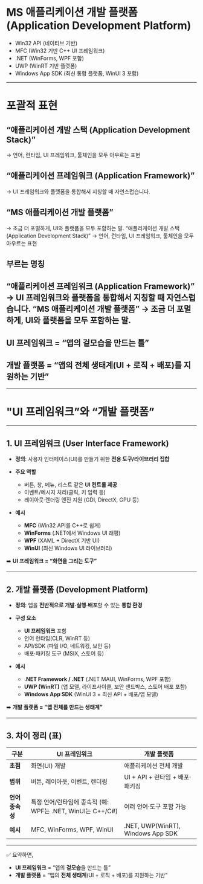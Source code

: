 
# MS 애플리케이션 개발 플랫폼(Application Development Platform)

* Win32 API (네이티브 기반)
* MFC (Win32 기반 C++ UI 프레임워크)
* .NET (WinForms, WPF 포함)
* UWP (WinRT 기반 플랫폼)
* Windows App SDK (최신 통합 플랫폼, WinUI 3 포함)
---
# 포괄적 표현

## “애플리케이션 개발 스택 (Application Development Stack)”
→ 언어, 런타임, UI 프레임워크, 툴체인을 모두 아우르는 표현

## “애플리케이션 프레임워크 (Application Framework)”
→ UI 프레임워크와 플랫폼을 통합해서 지칭할 때 자연스럽습니다.

## “MS 애플리케이션 개발 플랫폼”
→ 조금 더 포멀하게, UI와 플랫폼을 모두 포함하는 말.
“애플리케이션 개발 스택 (Application Development Stack)”
→ 언어, 런타임, UI 프레임워크, 툴체인을 모두 아우르는 표현

## 부르는 명칭
“애플리케이션 프레임워크 (Application Framework)” → UI 프레임워크와 플랫폼을 통합해서 지칭할 때 자연스럽습니다.
“MS 애플리케이션 개발 플랫폼” → 조금 더 포멀하게, UI와 플랫폼을 모두 포함하는 말.
---

## UI 프레임워크 = “앱의 겉모습을 만드는 틀”
## 개발 플랫폼 = “앱의 전체 생태계(UI + 로직 + 배포)를 지원하는 기반”
---

# "UI 프레임워크”와 “개발 플랫폼”

---

## 1. **UI 프레임워크 (User Interface Framework)**

* **정의**: 사용자 인터페이스(UI)를 만들기 위한 **전용 도구/라이브러리 집합**
* **주요 역할**

  * 버튼, 창, 메뉴, 리스트 같은 **UI 컨트롤 제공**
  * 이벤트/메시지 처리(클릭, 키 입력 등)
  * 레이아웃·렌더링 엔진 지원 (GDI, DirectX, GPU 등)
* **예시**

  * **MFC** (Win32 API를 C++로 쉽게)
  * **WinForms** (.NET에서 Windows UI 래핑)
  * **WPF** (XAML + DirectX 기반 UI)
  * **WinUI** (최신 Windows UI 라이브러리)

➡️ **UI 프레임워크 = “화면을 그리는 도구”**

---

## 2. **개발 플랫폼 (Development Platform)**

* **정의**: 앱을 **전반적으로 개발·실행·배포**할 수 있는 **통합 환경**
* **구성 요소**

  * **UI 프레임워크** 포함
  * 언어 런타임(CLR, WinRT 등)
  * API/SDK (파일 I/O, 네트워킹, 보안 등)
  * 배포·패키징 도구 (MSIX, 스토어 등)
* **예시**

  * **.NET Framework / .NET** (.NET MAUI, WinForms, WPF 포함)
  * **UWP (WinRT)** (앱 모델, 라이프사이클, 보안 샌드박스, 스토어 배포 포함)
  * **Windows App SDK** (WinUI 3 + 최신 API + 배포/앱 모델)

➡️ **개발 플랫폼 = “앱 전체를 만드는 생태계”**

---

## 3. **차이 정리 (표)**

| 구분         | UI 프레임워크                                     | 개발 플랫폼                            |
| ---------- | -------------------------------------------- | --------------------------------- |
| **초점**     | 화면(UI) 개발                                    | 애플리케이션 전체 개발                      |
| **범위**     | 버튼, 레이아웃, 이벤트, 렌더링                           | UI + API + 런타임 + 배포·패키징           |
| **언어 종속성** | 특정 언어/런타임에 종속적 (예: WPF는 .NET, WinUI는 C++/C#) | 여러 언어·도구 포함 가능                    |
| **예시**     | MFC, WinForms, WPF, WinUI                    | .NET, UWP(WinRT), Windows App SDK |

---

✅ 요약하면,

* **UI 프레임워크** = “앱의 **겉모습**을 만드는 틀”
* **개발 플랫폼** = “앱의 **전체 생태계**(UI + 로직 + 배포)를 지원하는 기반”
